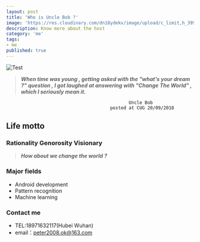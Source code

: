 ```yaml
---
layout: post
title: 'Who is Uncle Bob ?'
image: 'https://res.cloudinary.com/dn18ydekv/image/upload/c_limit,h_399,w_760/v1537929313/me.jpg'
description: Know more about the host
category: 'me'
tags:
- me
published: true
---
```

![Test](/geekit/img/me.jpg "Uncle Bob")
> _**When time was young , getting asked with the "what's your dream ?" question , I got laughed at answering with "Change The World" , which I seriously mean it.**_


                                                  Uncle Bob
                                           posted at CUG 20/09/2018

## Life motto

### Rationality Genorosity Visionary
> _**How about we change the world ?**_


### Major fields
- Android development
- Pattern recognition
- Machine learning

### Contact me
- TEL:18971632117(Hubei Wuhan)
- email：peter2008.ok@163.com
